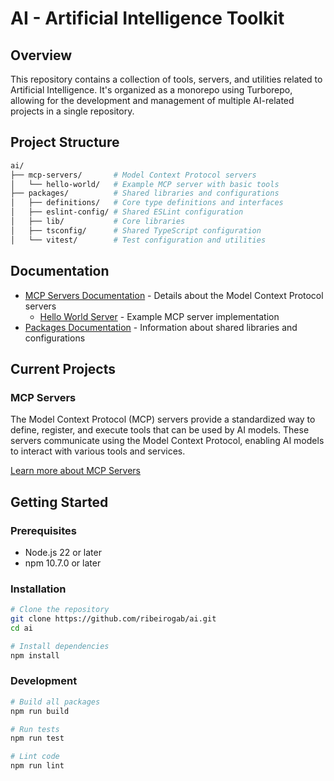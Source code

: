 # AI - Artificial Intelligence Toolkit

## Overview

This repository contains a collection of tools, servers, and utilities related to Artificial Intelligence. It's organized as a monorepo using Turborepo, allowing for the development and management of multiple AI-related projects in a single repository.

## Project Structure

```bash
ai/
├── mcp-servers/       # Model Context Protocol servers
│   └── hello-world/   # Example MCP server with basic tools
├── packages/          # Shared libraries and configurations
│   ├── definitions/   # Core type definitions and interfaces
│   ├── eslint-config/ # Shared ESLint configuration
│   ├── lib/           # Core libraries
│   ├── tsconfig/      # Shared TypeScript configuration
│   └── vitest/        # Test configuration and utilities
```

## Documentation

- [MCP Servers Documentation](./mcp-servers/README.md) - Details about the Model Context Protocol servers
  - [Hello World Server](./mcp-servers/hello-world/README.md) - Example MCP server implementation
- [Packages Documentation](./packages/README.md) - Information about shared libraries and configurations

## Current Projects

### MCP Servers

The Model Context Protocol (MCP) servers provide a standardized way to define, register, and execute tools that can be used by AI models. These servers communicate using the Model Context Protocol, enabling AI models to interact with various tools and services.

[Learn more about MCP Servers](./mcp-servers/README.md)

## Getting Started

### Prerequisites

- Node.js 22 or later
- npm 10.7.0 or later

### Installation

```bash
# Clone the repository
git clone https://github.com/ribeirogab/ai.git
cd ai

# Install dependencies
npm install
```

### Development

```bash
# Build all packages
npm run build

# Run tests
npm run test

# Lint code
npm run lint
```
